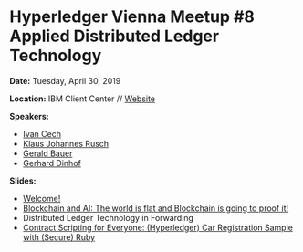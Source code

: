 # Hyperledger Vienna Meetup #8 Applied Distributed Ledger Technology

**Date:** Tuesday, April 30, 2019

**Location:** IBM Client Center // [Website](https://www.ibm.com/ibm/clientcenter/vienna/)

**Speakers:**

* [Ivan Cech](http://www.cechtrade.sk/)
* [Klaus Johannes Rusch](https://klausrusch.atmedia.net/)
* [Gerald Bauer](https://github.com/geraldb/)
* [Gerhard Dinhof](https://za.linkedin.com/in/gerharddinhof)

**Slides:**

* [Welcome!](https://github.com/HyperledgerVienna/meetups/blob/master/20190430_meetup8/00-Hyperledger-Meetup-8-Welcome.pdf)
* [Blockchain and AI: The world is flat and Blockchain is going to proof it!](https://github.com/HyperledgerVienna/meetups/blob/master/20190430_meetup8/01-The-world-is-flat-and-Blockchain-is-going-to-proof-it.pdf)
* Distributed Ledger Technology in Forwarding
* [Contract Scripting for Everyone: (Hyperledger) Car Registration Sample with (Secure) Ruby](https://github.com/geraldb/talks/blob/master/fabcar.md)
